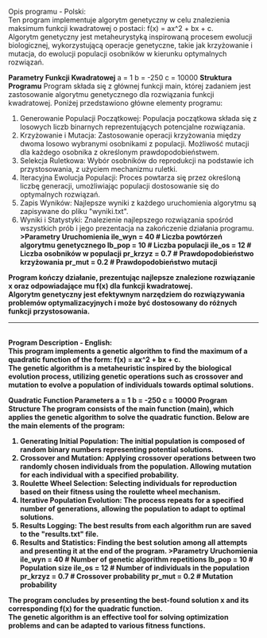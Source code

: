 
Opis programu - Polski: <br/>
Ten program implementuje algorytm genetyczny w celu znalezienia maksimum funkcji kwadratowej o postaci: f(x) = ax^2 + bx + c. <br/>
Algorytm genetyczny jest metaheurystyką inspirowaną procesem ewolucji biologicznej, wykorzystującą operacje genetyczne, takie jak krzyżowanie i mutacja, do ewolucji populacji osobników w kierunku optymalnych rozwiązań.

<b>Parametry Funkcji Kwadratowej</b>
  a = 1
  b = -250
  c = 10000
<b>Struktura Programu</b>
Program składa się z głównej funkcji main, której zadaniem jest zastosowanie algorytmu genetycznego dla rozwiązania funkcji kwadratowej. Poniżej przedstawiono główne elementy programu:

1. Generowanie Populacji Początkowej:
  Populacja początkowa składa się z losowych liczb binarnych reprezentujących potencjalne rozwiązania.
2. Krzyżowanie i Mutacja:
  Zastosowanie operacji krzyżowania między dwoma losowo wybranymi osobnikami z populacji.
  Możliwość mutacji dla każdego osobnika z określonym prawdopodobieństwem.
3. Selekcja Ruletkowa:
  Wybór osobników do reprodukcji na podstawie ich przystosowania, z użyciem mechanizmu ruletki.
4. Iteracyjna Ewolucja Populacji:
  Proces powtarza się przez określoną liczbę generacji, umożliwiając populacji dostosowanie się do optymalnych rozwiązań.
5. Zapis Wyników:
  Najlepsze wyniki z każdego uruchomienia algorytmu są zapisywane do pliku "wyniki.txt".
6. Wyniki i Statystyki:
  Znalezienie najlepszego rozwiązania spośród wszystkich prób i jego prezentacja na zakończenie działania programu.
<b>>Parametry Uruchomienia<b/>
  ile_wyn = 40    # Liczba powtórzeń algorytmu genetycznego
  lb_pop = 10     # Liczba populacji
  ile_os = 12     # Liczba osobników w populacji
  pr_krzyz = 0.7  # Prawdopodobieństwo krzyżowania
  pr_mut = 0.2    # Prawdopodobieństwo mutacji

Program kończy działanie, prezentując najlepsze znalezione rozwiązanie x oraz odpowiadające mu f(x) dla funkcji kwadratowej. <br/>
Algorytm genetyczny jest efektywnym narzędziem do rozwiązywania problemów optymalizacyjnych i może być dostosowany do różnych funkcji przystosowania.
<br/>
<hr>
<br/>
Program Description - English: <br/>
This program implements a genetic algorithm to find the maximum of a quadratic function of the form: f(x) = ax^2 + bx + c. <br/>
The genetic algorithm is a metaheuristic inspired by the biological evolution process, utilizing genetic operations such as crossover and mutation to evolve a population of individuals towards optimal solutions.

<b>Quadratic Function Parameters</b>
  a = 1
  b = -250
  c = 10000
<b>Program Structure</b>
The program consists of the main function (main), which applies the genetic algorithm to solve the quadratic function. Below are the main elements of the program:

1. Generating Initial Population:
  The initial population is composed of random binary numbers representing potential solutions.
2. Crossover and Mutation:
  Applying crossover operations between two randomly chosen individuals from the population.
  Allowing mutation for each individual with a specified probability.
3. Roulette Wheel Selection:
  Selecting individuals for reproduction based on their fitness using the roulette wheel mechanism.
4. Iterative Population Evolution:
  The process repeats for a specified number of generations, allowing the population to adapt to optimal solutions.
5. Results Logging:
  The best results from each algorithm run are saved to the "results.txt" file.
6. Results and Statistics:
  Finding the best solution among all attempts and presenting it at the end of the program.
<b>>Parametry Uruchomienia<b/>
  ile_wyn = 40    # Number of genetic algorithm repetitions
  lb_pop = 10     # Population size
  ile_os = 12     # Number of individuals in the population
  pr_krzyz = 0.7  # Crossover probability
  pr_mut = 0.2    # Mutation probability


The program concludes by presenting the best-found solution x and its corresponding f(x) for the quadratic function.  <br/>
The genetic algorithm is an effective tool for solving optimization problems and can be adapted to various fitness functions.




